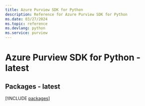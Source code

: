 ```yaml
---
title: Azure Purview SDK for Python
description: Reference for Azure Purview SDK for Python
ms.date: 03/27/2024
ms.topic: reference
ms.devlang: python
ms.service: purview
---
```

# Azure Purview SDK for Python - latest
## Packages - latest
[!INCLUDE [packages](purview-index.md)]